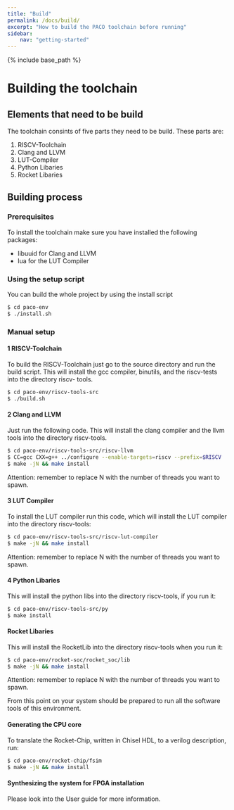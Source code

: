 ```yaml
---
title: "Build"
permalink: /docs/build/
excerpt: "How to build the PACO toolchain before running"
sidebar:
    nav: "getting-started"
---
```


{% include base_path %}

# Building the toolchain

## Elements that need to be build

The toolchain consints of five parts they need to be build. These parts are:

1. RISCV-Toolchain
2. Clang and LLVM
3. LUT-Compiler
4. Python Libaries
5. Rocket Libaries

## Building process

### Prerequisites

To install the toolchain make sure you have installed the following packages:
- libuuid for Clang and LLVM
- lua for the LUT Compiler

### Using the setup script

You can build the whole project by using the install script

```bash
$ cd paco-env
$ ./install.sh
```

### Manual setup

#### 1 RISCV-Toolchain

To build the RISCV-Toolchain just go to the source directory and run the build script. 
This will install the gcc compiler, binutils, and the riscv-tests into the directory riscv-
tools.

```bash
$ cd paco-env/riscv-tools-src
$ ./build.sh
```

#### 2 Clang and LLVM

Just run the following code. This will install the clang compiler and the llvm tools into the directory riscv-tools.

```bash
$ cd paco-env/riscv-tools-src/riscv-llvm
$ CC=gcc CXX=g++ ../configure --enable-targets=riscv --prefix=$RISCV
$ make -jN && make install
```
Attention: remember to replace N with the number of threads you want to spawn.

#### 3 LUT Compiler

To install the LUT compiler run this code, which will install the LUT compiler into the directory riscv-tools:

```bash
$ cd paco-env/riscv-tools-src/riscv-lut-compiler
$ make -jN && make install
```
Attention: remember to replace N with the number of threads you want to spawn.

#### 4 Python Libaries

This will install the python libs into the directory riscv-tools, if you run it:
```bash
$ cd paco-env/riscv-tools-src/py
$ make install
```

#### Rocket Libaries

This will install the RocketLib into the directory riscv-tools when you run it:
```bash
$ cd paco-env/rocket-soc/rocket_soc/lib
$ make -jN && make install
```
Attention: remember to replace N with the number of threads you want to spawn.


From this point on your system should be prepared to run all the software tools of this
environment.

#### Generating the CPU core

To translate the Rocket-Chip, written in Chisel HDL, to a verilog description, run:
```bash
$ cd paco-env/rocket-chip/fsim
$ make -jN && make install
```

#### Synthesizing the system for FPGA installation

Please look into the User guide for more information. 

